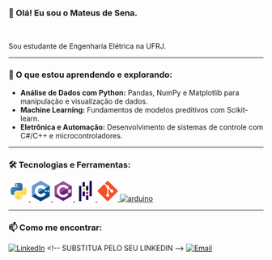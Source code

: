 ### 👋 Olá! Eu sou o Mateus de Sena.

<br>

<p align="left">
  Sou estudante de Engenharia Elétrica na UFRJ.
</p>

---

### 🚀 O que estou aprendendo e explorando:
- **Análise de Dados com Python:** Pandas, NumPy e Matplotlib para manipulação e visualização de dados.
- **Machine Learning:** Fundamentos de modelos preditivos com Scikit-learn.
- **Eletrônica e Automação:** Desenvolvimento de sistemas de controle com C#/C++ e microcontroladores.

---

### 🛠️ Tecnologias e Ferramentas:
<p align="left">
  <a href="https://www.python.org" target="_blank"> <img src="https://raw.githubusercontent.com/devicons/devicon/master/icons/python/python-original.svg" alt="python" width="40" height="40"/> </a>
  <a href="https://www.cplusplus.com/" target="_blank"> <img src="https://raw.githubusercontent.com/devicons/devicon/master/icons/cplusplus/cplusplus-original.svg" alt="cplusplus" width="40" height="40"/> </a>
  <a href="https://docs.microsoft.com/en-us/dotnet/csharp/" target="_blank"> <img src="https://raw.githubusercontent.com/devicons/devicon/master/icons/csharp/csharp-original.svg" alt="csharp" width="40" height="40"/> </a>
  <a href="https://pandas.pydata.org/" target="_blank"> <img src="https://raw.githubusercontent.com/devicons/devicon/master/icons/pandas/pandas-original.svg" alt="pandas" width="40" height="40"/> </a>
  <a href="https://git-scm.com/" target="_blank"> <img src="https://raw.githubusercontent.com/devicons/devicon/master/icons/git/git-original.svg" alt="git" width="40" height="40"/> </a>
  <a href="https://www.arduino.cc/" target="_blank"> <img src="https://cdn.jsdelivr.net/gh/devicons/devicon/icons/arduino/arduino-original.svg" alt="arduino" width="40" height="40"/> </a>
</p>

---

### 📫 Como me encontrar:
[![LinkedIn](https://img.shields.io/badge/LinkedIn-0A66C2?style=for-the-badge&logo=linkedin&logoColor=white)](https://www.linkedin.com/in/seu-perfil](https://www.linkedin.com/in/mateus-sena-98061a21a/)) <!-- SUBSTITUA PELO SEU LINKEDIN -->
[![Email](https://img.shields.io/badge/Email-D14836?style=for-the-badge&logo=gmail&logoColor=white)](mailto:mateuselyachar@poli.ufrj.br)
